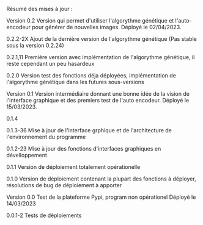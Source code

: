 Résumé des mises à jour :

Version 0.2
	Version qui permet d'utiliser l'algorythme génétique et l'auto-encodeur pour générer de nouvelles images.
	Déployé le 02/04/2023.

0.2.2-2X
	Ajout de la dernière version de l'algorythme génétique (Pas stable sous la version 0.2.24)

0.2.1,11
	Première version avec implémentation de l'algorythme génétique, il reste cependant un peu hasardeux

0.2.0
	Version test des fonctions déja déployées, implémentation de l'algorythme génétique dans les futures sous-versions


Version 0.1
	Version intermédiaire donnant une bonne idée de la vision de l'interface graphique et des premiers test de l'auto encodeur.
	Déployé le 15/03/2023.

0.1.4

0.1.3-36
	Mise à jour de l'interface grphique et de l'architecture de l'environnement du programme

0.1.2-23
	Mise à jour des fonctions d'interfaces graphiques en dévelloppement

0.1.1
	Version de déploiement totalement opérationelle

0.1.0
	Version de déploiement contenant la plupart des fonctions à déployer, résolutions de bug de déploiement à apporter

Version 0.0
	Test de la plateforme Pypi, program non opérationel
	Déployé le 14/03/2023

0.0.1-2
	Tests de déploiements